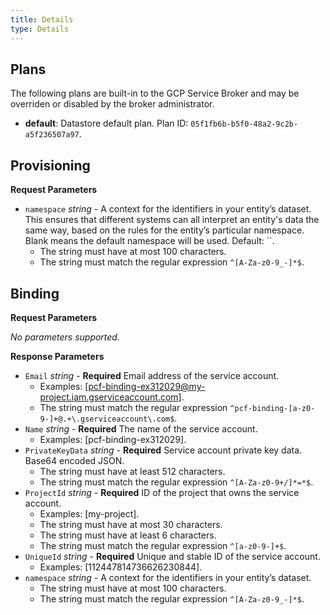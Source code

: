```yaml
---
title: Details
type: Details
---
```


## Plans

The following plans are built-in to the GCP Service Broker and may be overriden
or disabled by the broker administrator.

  * **default**: Datastore default plan. Plan ID: `05f1fb6b-b5f0-48a2-9c2b-a5f236507a97`.


## Provisioning

**Request Parameters**

 * `namespace` _string_ - A context for the identifiers in your entity’s dataset. This ensures that different systems can all interpret an entity's data the same way, based on the rules for the entity’s particular namespace. Blank means the default namespace will be used. Default: ``.
    * The string must have at most 100 characters.
    * The string must match the regular expression `^[A-Za-z0-9_-]*$`.


## Binding

**Request Parameters**

_No parameters supported._

**Response Parameters**

 * `Email` _string_ - **Required** Email address of the service account.
    * Examples: [pcf-binding-ex312029@my-project.iam.gserviceaccount.com].
    * The string must match the regular expression `^pcf-binding-[a-z0-9-]+@.+\.gserviceaccount\.com$`.
 * `Name` _string_ - **Required** The name of the service account.
    * Examples: [pcf-binding-ex312029].
 * `PrivateKeyData` _string_ - **Required** Service account private key data. Base64 encoded JSON.
    * The string must have at least 512 characters.
    * The string must match the regular expression `^[A-Za-z0-9+/]*=*$`.
 * `ProjectId` _string_ - **Required** ID of the project that owns the service account.
    * Examples: [my-project].
    * The string must have at most 30 characters.
    * The string must have at least 6 characters.
    * The string must match the regular expression `^[a-z0-9-]+$`.
 * `UniqueId` _string_ - **Required** Unique and stable ID of the service account.
    * Examples: [112447814736626230844].
 * `namespace` _string_ - A context for the identifiers in your entity’s dataset.
    * The string must have at most 100 characters.
    * The string must match the regular expression `^[A-Za-z0-9_-]*$`.
